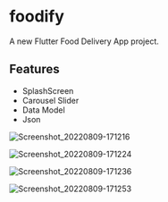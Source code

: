 # foodify

A new Flutter Food Delivery App project.

## Features

* SplashScreen
* Carousel Slider
* Data Model
* Json


![Screenshot_20220809-171216](https://user-images.githubusercontent.com/108900115/183722659-c96a18b7-857a-4c47-b0e5-f12ba582783c.png)


![Screenshot_20220809-171224](https://user-images.githubusercontent.com/108900115/183722670-e4c04cdb-04bb-4c1d-9572-3a36fc33f25b.png)


![Screenshot_20220809-171236](https://user-images.githubusercontent.com/108900115/183722676-6f3bd1f6-118a-4714-a698-6a392e5bf452.png)


![Screenshot_20220809-171253](https://user-images.githubusercontent.com/108900115/183722681-135b650e-0b0e-43bb-b6d6-8e5cee02c414.png)
